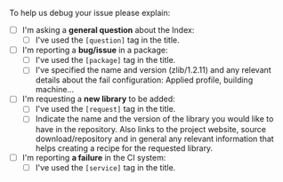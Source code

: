 To help us debug your issue please explain:

- [ ] I'm asking a **general question** about the Index:
    - [ ] I've used the `[question]` tag in the title.

- [ ] I'm reporting a **bug/issue** in a package:
    - [ ] I've used the `[package]` tag in the title.
    - [ ] I've specified the name and version (zlib/1.2.11) and any relevant details about the fail configuration: Applied profile,
      building machine...

- [ ] I'm requesting a **new library** to be added:
    - [ ] I've used the `[request]` tag in the title.
    - [ ] Indicate the name and the version of the library you would like to have in the repository. Also links to the project
      website, source download/repository and in general any relevant information that helps creating a recipe for the
      requested library.

- [ ] I'm reporting **a failure** in the CI system:
    - [ ] I've used the `[service]` tag in the title.
